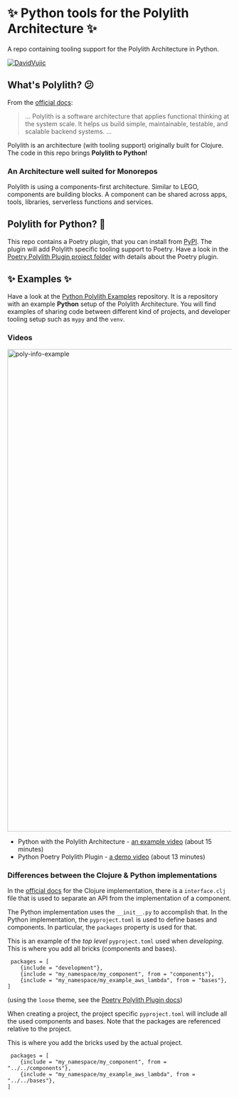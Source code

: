 # :sparkles: Python tools for the Polylith Architecture :sparkles:

A repo containing tooling support for the Polylith Architecture in Python.

[![DavidVujic](https://circleci.com/gh/DavidVujic/python-polylith.svg?style=svg)](https://app.circleci.com/pipelines/github/DavidVujic/python-polylith?branch=main&filter=all)

## What's Polylith? :confused:
From the [official docs](https://polylith.gitbook.io/polylith/):

>... Polylith is a software architecture that applies functional thinking at the system scale. It helps us build simple, maintainable, testable, and scalable backend systems. ...

Polylith is an architecture (with tooling support) originally built for Clojure. The code in this repo brings __Polylith to Python!__

### An Architecture well suited for Monorepos
Polylith is using a components-first architecture. Similar to LEGO, components are building blocks.
A component can be shared across apps, tools, libraries, serverless functions and services.

## Polylith for Python? :snake:
This repo contains a Poetry plugin, that you can install from [PyPI](https://pypi.org/project/poetry-polylith-plugin).
The plugin will add Polylith specific tooling support to Poetry.
Have a look in the [Poetry Polylith Plugin project folder](projects/poetry_polylith_plugin/README.md) with details about the Poetry plugin.


## :sparkles: Examples :sparkles:
Have a look at the [Python Polylith Examples](https://github.com/DavidVujic/python-polylith-example) repository.
It is a repository with an example __Python__ setup of the Polylith Architecture.
You will find examples of sharing code between different kind of projects, and developer tooling setup such as `mypy` and the `venv`.


### Videos
<img width="1082" alt="poly-info-example" src="https://user-images.githubusercontent.com/301286/203044825-b84371e8-caa8-4f85-8c94-4a5f3af887d6.png">

* Python with the Polylith Architecture - [an example video](https://youtu.be/3w2ffHZb6gc) (about 15 minutes)
* Python Poetry Polylith Plugin - [a demo video](https://youtu.be/AdKpTP9pjHI) (about 13 minutes)


### Differences between the Clojure & Python implementations
In the [official docs](https://polylith.gitbook.io/polylith/) for the Clojure implementation,
there is a `interface.clj` file that is used to separate an API from the implementation of a component.

The Python implementation uses the `__init__.py` to accomplish that. In the Python implementation, the `pyproject.toml` is used to define bases and components.
In particular, the `packages` property is used for that.

This is an example of the _top level_ `pyproject.toml` used when _developing_. This is where you add all bricks (components and bases).

``` shell
 packages = [
    {include = "development"},
    {include = "my_namespace/my_component", from = "components"},
    {include = "my_namespace/my_example_aws_lambda", from = "bases"},
]
```
(using the `loose` theme, see the [Poetry Polylith Plugin docs](projects/poetry_polylith_plugin/README.md))

When creating a project, the project specific `pyproject.toml` will include all the used components and bases.
Note that the packages are referenced relative to the project.

This is where you add the bricks used by the actual project.

``` shell
 packages = [
    {include = "my_namespace/my_component", from = "../../components"},
    {include = "my_namespace/my_example_aws_lambda", from = "../../bases"},
]
```
